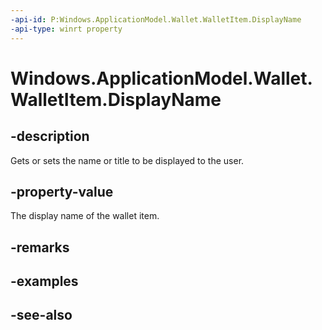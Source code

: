 ----api-id: P:Windows.ApplicationModel.Wallet.WalletItem.DisplayName
-api-type: winrt property
---<!-- Property syntaxpublic string DisplayName { get;  set; }--># Windows.ApplicationModel.Wallet.WalletItem.DisplayName## -descriptionGets or sets the name or title to be displayed to the user.## -property-valueThe display name of the wallet item.## -remarks## -examples## -see-also